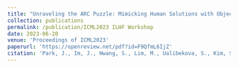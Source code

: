 ```yaml
---
title: "Unraveling the ARC Puzzle: Mimicking Human Solutions with Object-Centric Decision Transformer"
collection: publications
permalink: /publication/ICML2023 ILHF Workshop
date: 2023-06-20
venue: 'Proceedings of ICML2023'
paperurl: 'https://openreview.net/pdf?id=F9QfmL6IjZ'
citation: 'Park, J., Im, J., Hwang, S., Lim, M., Ualibekova, S., Kim, S. & Kim, S. (2023). Unraveling the ARC Puzzle: Mimicking Human Solutions with Object-Centric Decision Transformer, arXiv:2306.08204.'
---
```

